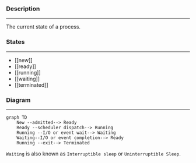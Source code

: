 ### Description
---
The current state of a process.
### States
---
- [[new]]
- [[ready]]
- [[running]]
- [[waiting]] 
- [[terminated]]

###  Diagram
---
```mermaid
graph TD
    New --admitted--> Ready
    Ready --scheduler dispatch--> Running
    Running --I/O or event wait--> Waiting
    Waiting--I/O or event completion--> Ready
    Running --exit--> Terminated

```

`Waiting` is also known as `Interruptible sleep` or `Uninterruptible Sleep`.